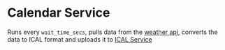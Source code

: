 # Calendar Service
Runs every `wait_time_secs`, pulls data from the [weather api](https://open-meteo.com/en), converts the data to ICAL format and uploads it to [ICAL Service](https://github.com/hamolicious/Google-ICAL-Weather-Integration/tree/master/ical_service)

